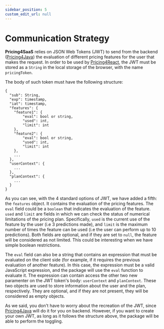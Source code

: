 ```yaml
---
sidebar_position: 5
custom_edit_url: null
---
```


# Communication Strategy

**Pricing4SaaS** relies on JSON Web Tokens (JWT) to send from the backend ([Pricing4Java](./Pricing4Java/pricing-context)) the evaluation of different pricing features for the user that makes the request. In order to be used by [Pricing4React](./Pricing4React/main-toggling-class), the JWT must be stored as a `String` in the local storage of the browser, with the name `pricingToken`. 

The body of such token must have the following structure:

```
{
  "sub": String,
  "exp": timestamp,
  "iat": timestamp,
  "features": {
    "feature1": {
        "eval": bool or string,
        "used": int,
        "limit": int
    },
    "feature2": {
        "eval": bool or string,
        "used": int,
        "limit": int
    },
    ...
  },
  "userContext": {
    ...
  },
  "planContext": {
    ...
  }
}
```

As you can see, with the 4 standard options of JWT, we have added a fifth: the `features` object. It contains the evaluation of the pricing features. The `eval` field could be a `boolean` that indicates the evaluation of the feature. `used` and `limit` are fields in which we can check the status of numerical limitations of the pricing plan. Specifically, `used` is the current use of the feature by the user (i.e 3 predictions made), and `limit` is the maximum number of times the feature can be used (i.e the user can perform up to 10 predictions). Both fields are optional, and if they are set to `null`, the feature will be considered as not limited. This could be interesting when we have simple boolean restrictions.

The `eval` field can also be a string that contains an expression that must be evaluated on the client side (for example, if it requires the previous evaluation of another feature). In this case, the expression must be a valid JavaScript expression, and the package will use the `eval` function to evaluate it. The expression can contain access the other two new paramenter on the JWT token's body: `userContext` and `planContext`. These two objects are used to store information about the user and the plan, respectively. They are optional, and if they are not present, they will be considered as empty objects.

As we said, you don't have to worry about the recreation of the JWT, since [Pricing4Java](./Pricing4Java/pricing-context) will do it for you on backend. However, if you want to create your own JWT, as long as it follows the structure above, the package will be able to perform the toggling.
